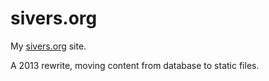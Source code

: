 sivers.org
==========

My [sivers.org](http://sivers.org/) site.

A 2013 rewrite, moving content from database to static files.

